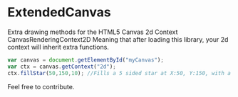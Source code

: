 # ExtendedCanvas
Extra drawing methods for the HTML5 Canvas 2d Context CanvasRenderingContext2D 
Meaning that after loading this library, your 2d context will inherit extra functions.

```javascript
var canvas = document.getElementById("myCanvas");
var ctx = canvas.getContext("2d");
ctx.fillStar(50,150,10); //Fills a 5 sided star at X:50, Y:150, with a radius of 10.
```

Feel free to contribute.
